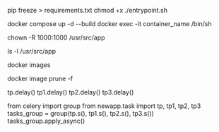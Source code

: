 pip freeze > requirements.txt
chmod +x ./entrypoint.sh

<!-- 

docker compose up: Starts up the containers defined in the docker-compose.yml file, creating and starting the containers if they don't exist yet.

-d (detached mode): Runs the containers in the background, allowing you to continue using the terminal after the containers start.

--build: Forces a rebuild of the images before starting the containers, even if they already exist. This is helpful if you’ve made changes to your Dockerfile or application code and want to apply them without manually rebuilding the images.

 -->
 
docker compose up -d --build
docker exec -it container_name /bin/sh

<!-- giving the host machine the right over the docker files -->
chown -R 1000:1000 /usr/src/app
<!-- check if all file rights has been change to the host machine-->
ls -l /usr/src/app

<!-- To view all images -->
docker images

<!-- this will remove dangling (unused) images, helping manage disk space. -->
docker image prune -f


tp.delay()
tp1.delay()
tp2.delay()
tp3.delay()

<!-- grouping task -->
from celery import group
from newapp.task import tp, tp1, tp2, tp3
tasks_group = group(tp.s(), tp1.s(), tp2.s(), tp3.s())
tasks_group.apply_async()